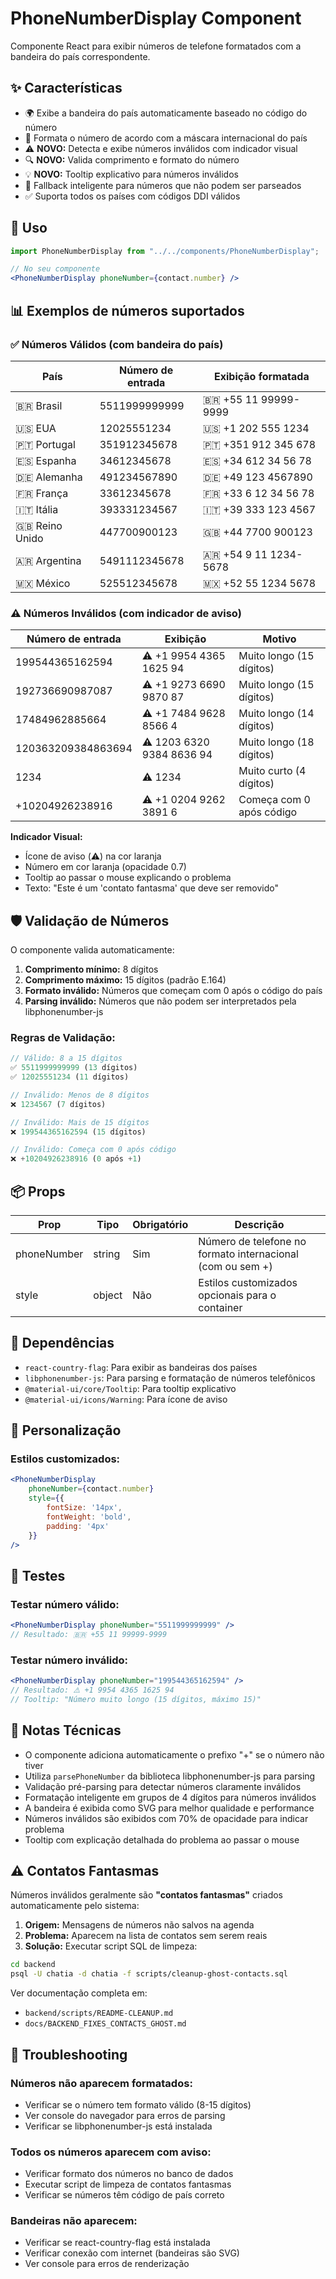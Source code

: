 # PhoneNumberDisplay Component

Componente React para exibir números de telefone formatados com a bandeira do país correspondente.

## ✨ Características

- 🌍 Exibe a bandeira do país automaticamente baseado no código do número
- 📱 Formata o número de acordo com a máscara internacional do país
- ⚠️ **NOVO:** Detecta e exibe números inválidos com indicador visual
- 🔍 **NOVO:** Valida comprimento e formato do número
- 💡 **NOVO:** Tooltip explicativo para números inválidos
- 🔄 Fallback inteligente para números que não podem ser parseados
- ✅ Suporta todos os países com códigos DDI válidos

## 🎯 Uso

```jsx
import PhoneNumberDisplay from "../../components/PhoneNumberDisplay";

// No seu componente
<PhoneNumberDisplay phoneNumber={contact.number} />
```

## 📊 Exemplos de números suportados

### ✅ Números Válidos (com bandeira do país)

| País | Número de entrada | Exibição formatada |
|------|------------------|-------------------|
| 🇧🇷 Brasil | 5511999999999 | 🇧🇷 +55 11 99999-9999 |
| 🇺🇸 EUA | 12025551234 | 🇺🇸 +1 202 555 1234 |
| 🇵🇹 Portugal | 351912345678 | 🇵🇹 +351 912 345 678 |
| 🇪🇸 Espanha | 34612345678 | 🇪🇸 +34 612 34 56 78 |
| 🇩🇪 Alemanha | 491234567890 | 🇩🇪 +49 123 4567890 |
| 🇫🇷 França | 33612345678 | 🇫🇷 +33 6 12 34 56 78 |
| 🇮🇹 Itália | 393331234567 | 🇮🇹 +39 333 123 4567 |
| 🇬🇧 Reino Unido | 447700900123 | 🇬🇧 +44 7700 900123 |
| 🇦🇷 Argentina | 5491112345678 | 🇦🇷 +54 9 11 1234-5678 |
| 🇲🇽 México | 525512345678 | 🇲🇽 +52 55 1234 5678 |

### ⚠️ Números Inválidos (com indicador de aviso)

| Número de entrada | Exibição | Motivo |
|------------------|----------|--------|
| 199544365162594 | ⚠️ +1 9954 4365 1625 94 | Muito longo (15 dígitos) |
| 192736690987087 | ⚠️ +1 9273 6690 9870 87 | Muito longo (15 dígitos) |
| 17484962885664 | ⚠️ +1 7484 9628 8566 4 | Muito longo (14 dígitos) |
| 120363209384863694 | ⚠️ 1203 6320 9384 8636 94 | Muito longo (18 dígitos) |
| 1234 | ⚠️ 1234 | Muito curto (4 dígitos) |
| +10204926238916 | ⚠️ +1 0204 9262 3891 6 | Começa com 0 após código |

**Indicador Visual:**
- Ícone de aviso (⚠️) na cor laranja
- Número em cor laranja (opacidade 0.7)
- Tooltip ao passar o mouse explicando o problema
- Texto: "Este é um 'contato fantasma' que deve ser removido"

## 🛡️ Validação de Números

O componente valida automaticamente:

1. **Comprimento mínimo:** 8 dígitos
2. **Comprimento máximo:** 15 dígitos (padrão E.164)
3. **Formato inválido:** Números que começam com 0 após o código do país
4. **Parsing inválido:** Números que não podem ser interpretados pela libphonenumber-js

### Regras de Validação:

```javascript
// Válido: 8 a 15 dígitos
✅ 5511999999999 (13 dígitos)
✅ 12025551234 (11 dígitos)

// Inválido: Menos de 8 dígitos
❌ 1234567 (7 dígitos)

// Inválido: Mais de 15 dígitos
❌ 199544365162594 (15 dígitos)

// Inválido: Começa com 0 após código
❌ +10204926238916 (0 após +1)
```

## 📦 Props

| Prop | Tipo | Obrigatório | Descrição |
|------|------|------------|-----------|
| phoneNumber | string | Sim | Número de telefone no formato internacional (com ou sem +) |
| style | object | Não | Estilos customizados opcionais para o container |

## 🔧 Dependências

- `react-country-flag`: Para exibir as bandeiras dos países
- `libphonenumber-js`: Para parsing e formatação de números telefônicos
- `@material-ui/core/Tooltip`: Para tooltip explicativo
- `@material-ui/icons/Warning`: Para ícone de aviso

## 🎨 Personalização

### Estilos customizados:

```jsx
<PhoneNumberDisplay
    phoneNumber={contact.number}
    style={{
        fontSize: '14px',
        fontWeight: 'bold',
        padding: '4px'
    }}
/>
```

## 🧪 Testes

### Testar número válido:
```jsx
<PhoneNumberDisplay phoneNumber="5511999999999" />
// Resultado: 🇧🇷 +55 11 99999-9999
```

### Testar número inválido:
```jsx
<PhoneNumberDisplay phoneNumber="199544365162594" />
// Resultado: ⚠️ +1 9954 4365 1625 94
// Tooltip: "Número muito longo (15 dígitos, máximo 15)"
```

## 📝 Notas Técnicas

- O componente adiciona automaticamente o prefixo "+" se o número não tiver
- Utiliza `parsePhoneNumber` da biblioteca libphonenumber-js para parsing
- Validação pré-parsing para detectar números claramente inválidos
- Formatação inteligente em grupos de 4 dígitos para números inválidos
- A bandeira é exibida como SVG para melhor qualidade e performance
- Números inválidos são exibidos com 70% de opacidade para indicar problema
- Tooltip com explicação detalhada do problema ao passar o mouse

## ⚠️ Contatos Fantasmas

Números inválidos geralmente são **"contatos fantasmas"** criados automaticamente pelo sistema:

1. **Origem:** Mensagens de números não salvos na agenda
2. **Problema:** Aparecem na lista de contatos sem serem reais
3. **Solução:** Executar script SQL de limpeza:

```bash
cd backend
psql -U chatia -d chatia -f scripts/cleanup-ghost-contacts.sql
```

Ver documentação completa em:
- `backend/scripts/README-CLEANUP.md`
- `docs/BACKEND_FIXES_CONTACTS_GHOST.md`

## 🐛 Troubleshooting

### Números não aparecem formatados:
- Verificar se o número tem formato válido (8-15 dígitos)
- Ver console do navegador para erros de parsing
- Verificar se libphonenumber-js está instalada

### Todos os números aparecem com aviso:
- Verificar formato dos números no banco de dados
- Executar script de limpeza de contatos fantasmas
- Verificar se números têm código de país correto

### Bandeiras não aparecem:
- Verificar se react-country-flag está instalada
- Verificar conexão com internet (bandeiras são SVG)
- Ver console para erros de renderização
